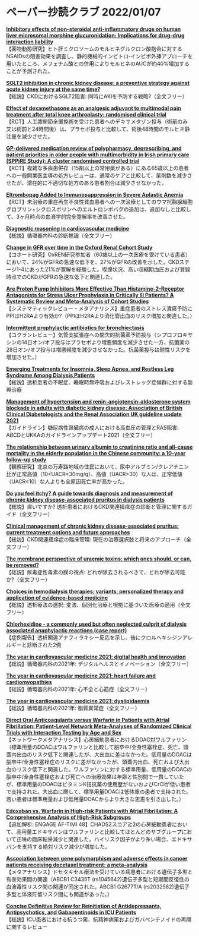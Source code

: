 # ペーパー抄読クラブ 2022/01/07

[**Inhibitory effects of non-steroidal anti-inflammatory drugs on human liver microsomal morphine glucuronidation: Implications for drug-drug interaction liability**](https://pubmed.ncbi.nlm.nih.gov/34991001/)  
【薬物動態研究】ヒト肝ミクロソームのモルヒネグルクロン酸抱合に対するNSAIDsの阻害効果を調査し、静的機械的インビトロ‐インビボ外挿アプローチを用いたところ、メフェナム酸との併用によりモルヒネのAUCが約40%増加することが予測された。

[**SGLT2 inhibition in chronic kidney disease: a preventive strategy against acute kidney injury at the same time?**](https://pubmed.ncbi.nlm.nih.gov/34991813/)  
【総説】CKDにおけるSGLT2阻害: 同時にAKIを予防する戦略?（全文フリー）

[**Effect of dexamethasone as an analgesic adjuvant to multimodal pain treatment after total knee arthroplasty: randomised clinical trial**](https://pubmed.ncbi.nlm.nih.gov/34983775/)  
【RCT】人工膝関節全置換術を受けた患者へのデキサメタゾン投与（術前のみ又は術前と24時間後）は、プラセボ投与と比較して、術後48時間のモルヒネ静注量を減少させた。

[**GP-delivered medication review of polypharmacy, deprescribing, and patient priorities in older people with multimorbidity in Irish primary care (SPPiRE Study): A cluster randomised controlled trial**](https://pubmed.ncbi.nlm.nih.gov/34986166/)  
【RCT】複雑な多疾患併存（15剤以上の常用薬がある）にある65歳以上の患者への一般開業医主導の処方レビューは、通常のケアと比較して、薬剤数を減少させたが、潜在的に不適切な処方のある患者割合は減少させなかった。

[**Eltrombopag Added to Immunosuppression in Severe Aplastic Anemia**](https://pubmed.ncbi.nlm.nih.gov/34986284/)  
【RCT】未治療の重症再生不良性貧血患者への一次治療としてのウマ抗胸腺細胞グロブリン+シクロスポリンへのエルトロンポバグの追加は、追加なしと比較して、3ヶ月時点の血液学的完全寛解率を改善させた。

[**Diagnostic reasoning in cardiovascular medicine**](https://pubmed.ncbi.nlm.nih.gov/34987062/)  
【総説】循環器内科の診断推論（全文フリー）

[**Change in GFR over time in the Oxford Renal Cohort Study**](https://pubmed.ncbi.nlm.nih.gov/34990394/)  
【コホート研究】OxREN研究参加者（60歳以上の一次医療を受けている患者）において、24%がGFRの急速な低下を、27%がGFRの改善を示した。CKDステージ1-4にあった21%が寛解を経験した。喫煙状況、高い収縮期血圧および登録時点でのCKDがGFRの急速な低下と関連した。

[**Are Proton Pump Inhibitors More Effective Than Histamine-2-Receptor Antagonists for Stress Ulcer Prophylaxis in Critically Ill Patients? A Systematic Review and Meta-Analysis of Cohort Studies**](https://pubmed.ncbi.nlm.nih.gov/34971320/)  
【システマティックレビュー・メタアナリシス】重症患者のストレス潰瘍予防にPPIはH2RAより有効か?（PPIはH2RAより消化管出血のリスク増加と関連した。）

[**Intermittent prophylactic antibiotics for bronchiectasis**](https://pubmed.ncbi.nlm.nih.gov/34985761/)  
【コクランレビュー】気管支拡張症への間欠的抗菌薬予防投与（シプロフロキサシンの14日オン/オフ投与はプラセボより増悪頻度を減少させた一方、抗菌薬の28日オン/オフ投与は増悪頻度を減少させなかった。抗菌薬投与は耐性リスクを増加させた。）

[**Emerging Treatments for Insomnia, Sleep Apnea, and Restless Leg Syndrome Among Dialysis Patients**](https://pubmed.ncbi.nlm.nih.gov/34973697/)  
【総説】透析患者の不眠症、睡眠時無呼吸およびレストレッグ症候群に対する新興治療

[**Management of hypertension and renin-angiotensin-aldosterone system blockade in adults with diabetic kidney disease: Association of British Clinical Diabetologists and the Renal Association UK guideline update 2021**](https://pubmed.ncbi.nlm.nih.gov/34979961/)  
【ガイドライン】糖尿病性腎臓病の成人における高血圧の管理とRAS阻害: ABCDとUKKAのガイドラインアップデート2021（全文フリー）

[**The relationship between urinary albumin to creatinine ratio and all-cause mortality in the elderly population in the Chinese community: a 10-year follow-up study**](https://pubmed.ncbi.nlm.nih.gov/34983421/)  
【観察研究】北京の万寿路地域の住民において、尿中アルブミン/クレアチニン比が正常高値（10<UACR<30mg/g）、高値（UACR>30）な人は、正常低値（UACR<10）な人よりも全原因死亡率が高かった。

[**Do you feel itchy? A guide towards diagnosis and measurement of chronic kidney disease-associated pruritus in dialysis patients**](https://pubmed.ncbi.nlm.nih.gov/34987778/)  
【総説】痒いですか? 透析患者におけるCKD関連掻痒症の診断と管理に関するガイド（全文フリー）

[**Clinical management of chronic kidney disease-associated pruritus: current treatment options and future approaches**](https://pubmed.ncbi.nlm.nih.gov/34987779/)  
【総説】CKD関連掻痒症の臨床管理: 現在の治療選択肢と将来のアプローチ（全文フリー）

[**The membrane perspective of uraemic toxins: which ones should, or can, be removed?**](https://pubmed.ncbi.nlm.nih.gov/34987783/)  
【総説】尿毒症性毒素の膜の視点: どれが除去されるべきで、どれが除去可能か?（全文フリー）

[**Choices in hemodialysis therapies: variants, personalized therapy and application of evidence-based medicine**](https://pubmed.ncbi.nlm.nih.gov/34987785/)  
【総説】透析療法の選択: 変法、個別化治療と根拠に基づいた医療の適用（全文フリー）

[**Chlorhexidine - a commonly used but often neglected culprit of dialysis associated anaphylactic reactions (case report)**](https://pubmed.ncbi.nlm.nih.gov/34991509/)  
【症例報告】透析関連アナフィラキシー反応を示し、後にクロルヘキシジンアレルギーと診断された2例

[**The year in cardiovascular medicine 2021: digital health and innovation**](https://pubmed.ncbi.nlm.nih.gov/34974610/)  
【総説】循環器内科の2021年: デジタルヘルスとイノベーション（全文フリー）

[**The year in cardiovascular medicine 2021: heart failure and cardiomyopathies**](https://pubmed.ncbi.nlm.nih.gov/34974611/)  
【総説】循環器内科の2021年: 心不全と心筋症（全文フリー）

[**The year in cardiovascular medicine 2021: dyslipidaemia**](https://pubmed.ncbi.nlm.nih.gov/34974612/)  
【総説】循環器内科の2021年: 脂質異常症（全文フリー）

[**Direct Oral Anticoagulants versus Warfarin in Patients with Atrial Fibrillation: Patient-Level Network Meta-Analyses of Randomized Clinical Trials with Interaction Testing by Age and Sex**](https://pubmed.ncbi.nlm.nih.gov/34985309/)  
【ネットワークメタアナリシス】心房細動患者におけるDOAC対ワルファリン（標準用量のDOACはワルファリンと比較して脳卒中/全身性塞栓症、死亡、頭蓋内出血のリスク低下と関連したが、大出血に差はなかった。低用量のDOACは脳卒中/全身性塞栓症のリスクに差がなかったが、頭蓋内出血、死亡および大出血のリスク低下と関連した。ワルファリンに対する標準用量、低用量のDOACの脳卒中/全身性塞栓症および死亡への治療効果は年齢と性別間で一貫していたが、標準用量のDOACはビタミンK拮抗薬の使用歴がないおよびCrClが低い患者で支持された。大出血に関して、標準用量DOACは低体重の患者で支持された。若い患者は標準用量および低用量DOACからより大きな恩恵を引き出した。）

[**Edoxaban vs. Warfarin in High-risk Patients with Atrial Fibrillation: A Comprehensive Analysis of High-Risk Subgroups**](https://pubmed.ncbi.nlm.nih.gov/34990581/)  
【追加解析: ENGAGE AF-TIMI 48】CHADS2スコア≧2の心房細動患者において、高用量エドキサバンはワルファリンと比較してほとんどのサブグループにおいて正味の臨床転帰減少と関連した。ハイリスク因子がより多い場合、エドキサバンを支持する絶対リスク減少が増加した。

[**Association between gene polymorphism and adverse effects in cancer patients receiving docetaxel treatment: a meta-analysis**](https://pubmed.ncbi.nlm.nih.gov/34988655/)  
【メタアナリシス】ドセタキセル療法を受けている癌患者における遺伝子多型と有害効果間の関連（ABCB1 C3435T (rs1045642)遺伝子多型と短期間反復性の血液毒性リスク間の関連が同定された。ABCB1 G2677T/A (rs2032582)遺伝子多型と体液貯留リスク間にも関連があった。）

[**Concise Definitive Review for Reinitiation of Antidepressants, Antipsychotics, and Gabapentinoids in ICU Patients**](https://pubmed.ncbi.nlm.nih.gov/34982737/)  
【総説】ICU患者における抗うつ薬、抗精神病薬およびガバペンチノイドの再開に関するレビュー